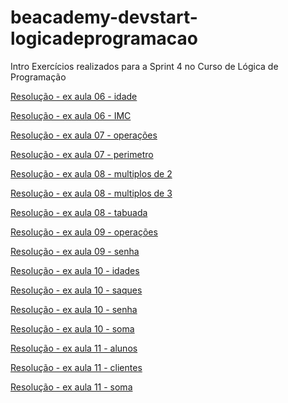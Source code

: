 # beacademy-devstart-logicadeprogramacao

Intro
Exercícios realizados para a Sprint 4 no Curso de Lógica de Programação

[Resolução - ex aula 06 - idade](./resolvidos/06-IDADE.ALG)

[Resolução - ex aula 06 - IMC](./resolvidos/06-IMC.ALG)

[Resolução - ex aula 07 - operações](./resolvidos/07-OPERACOES.ALG)

[Resolução - ex aula 07 - perimetro](./resolvidos/07-PERIMETRO.ALG)

[Resolução - ex aula 08 - multiplos de 2](./resolvidos/08-MULTIPLOS%20DE%202.ALG)

[Resolução - ex aula 08 - multiplos de 3](./resolvidos/08-MULTIPLOS%20DE%203.ALG)

[Resolução - ex aula 08 - tabuada](./resolvidos/08-TABUADA.ALG)

[Resolução - ex aula 09 - operações](./resolvidos/09-OPERACOES.ALG)

[Resolução - ex aula 09 - senha](./resolvidos/09-SENHA.ALG)

[Resolução - ex aula 10 - idades](./resolvidos/10-IDADES.ALG)

[Resolução - ex aula 10 - saques](./resolvidos/10-SAQUES.ALG)

[Resolução - ex aula 10 - senha](./resolvidos/10-SENHA.ALG)

[Resolução - ex aula 10 - soma](./resolvidos/10-SOMA.ALG)

[Resolução - ex aula 11 - alunos](./resolvidos/11-ALUNOS.ALG)

[Resolução - ex aula 11 - clientes](./resolvidos/11-CLIENTES.ALG)

[Resolução - ex aula 11 - soma](./resolvidos/11-PRODUTOS.ALG)
